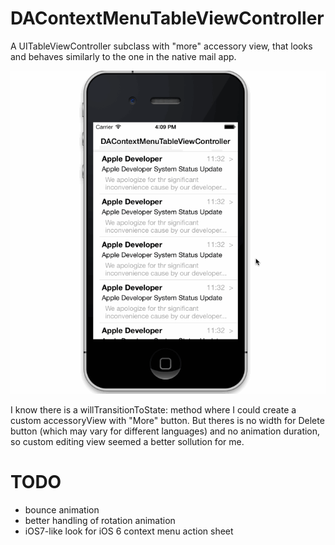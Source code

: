DAContextMenuTableViewController
================================

A UITableViewController subclass with "more" accessory view, that looks and behaves similarly to the one in the native mail app.

![Alt text](DARContexMenuTableViewController.gif)

I know there is a willTransitionToState: method where I could create a custom accessoryView with "More" button. 
But theres is no width for Delete button (which may vary for different languages) and no animation duration, so custom editing view seemed a better sollution for me.


TODO
==============

- bounce animation
- better handling of rotation animation
- iOS7-like look for iOS 6 context menu action sheet
